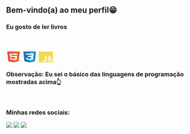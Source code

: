 ## Bem-vindo(a) ao meu perfil😁 

 <div>
   <h3>Eu gosto de ler livros</h3>
   <h1></h1>
</div>
    
<div style="display: inline_block">
<br>
 <img align="center" alt="HTML" height="30" width="40" src="https://raw.githubusercontent.com/devicons/devicon/master/icons/html5/html5-original.svg">
 <img align="center" alt="CSS" height="30" width="40" src="https://raw.githubusercontent.com/devicons/devicon/master/icons/css3/css3-original.svg">
 <img align="center" alt="Js" height="30" width="40" src="https://raw.githubusercontent.com/devicons/devicon/master/icons/javascript/javascript-plain.svg">
</div>

<h3>Observação: Eu sei o básico das linguagens de programação mostradas acima👆</h3>

<br>
 
### Minhas redes sociais:
 
<div> 
  <a href="https://www.youtube.com/kevy0012" target="_blank"><img src="https://img.shields.io/badge/YouTube-FF0000?style=for-the-badge&logo=youtube&logoColor=white" target="_blank"></a>
  <a href="https://discord.gg/5DVhGKVf4h" target="_blank"><img src="https://img.shields.io/badge/Discord-7289DA?style=for-the-badge&logo=discord&logoColor=white" target="_blank"></a> 
  <a href = "mailto:..."><img src="https://img.shields.io/badge/-Gmail-%23333?style=for-the-badge&logo=gmail&logoColor=white" target="_blank"></a>
</div>

